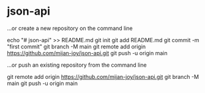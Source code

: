 # json-api

…or create a new repository on the command line

echo "# json-api" >> README.md
git init
git add README.md
git commit -m "first commit"
git branch -M main
git remote add origin https://github.com/mijan-joy/json-api.git
git push -u origin main

…or push an existing repository from the command line

git remote add origin https://github.com/mijan-joy/json-api.git
git branch -M main
git push -u origin main
